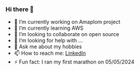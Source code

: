 ### Hi there 👋




- 🔭 I’m currently working on Amaplom project
- 🌱 I’m currently learning AWS
- 👯 I’m looking to collaborate on open source
- 🤔 I’m looking for help with ...
- 💬 Ask me about my hobbies
- 📫 How to reach me: [LinkedIn](https://www.linkedin.com/in/jhon-salazar-655b24208/)
- ⚡ Fun fact: I ran my first marathon on 05/05/2024


